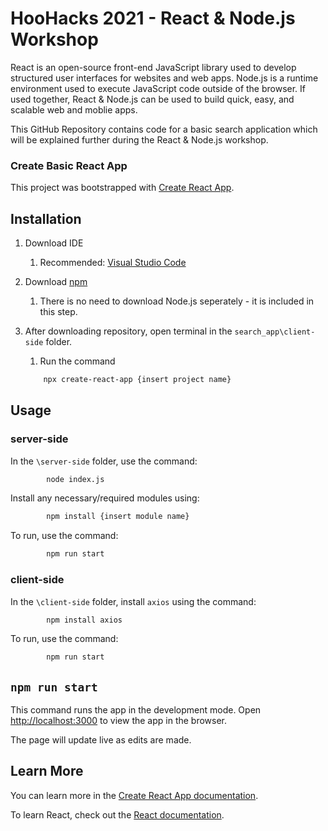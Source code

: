 # HooHacks 2021 - React & Node.js Workshop

React is an open-source front-end JavaScript library used to develop structured user interfaces for websites and web apps.  Node.js is a runtime environment used to execute JavaScript code outside of the browser.  If used together, React & Node.js can be used to build quick, easy, and scalable web and moblie apps.  

This GitHub Repository contains code for a basic search application which will be explained further during the React & Node.js workshop.


### Create Basic React App

This project was bootstrapped with [Create React App](https://github.com/facebook/create-react-app).

## Installation

1. Download IDE 
    1. Recommended: [Visual Studio Code](https://visualstudio.microsoft.com/)

2. Download [npm](https://nodejs.org/en/download/)
    1. There is no need to download Node.js seperately - it is included in this step.

3. After downloading repository, open terminal in the ```search_app\client-side``` folder.
    1. Run the command 
    ```bash
        npx create-react-app {insert project name}
    ```

## Usage

### server-side

In the ```\server-side``` folder, use the command: 
```bash
        node index.js
```

Install any necessary/required modules using: 
```bash
        npm install {insert module name}
```

To run, use the command:
```bash
        npm run start
```

### client-side

In the ```\client-side``` folder, install ```axios``` using the command: 
```bash
        npm install axios
```

To run, use the command:
```bash
        npm run start
```


## `npm run start`

This command runs the app in the development mode. Open [http://localhost:3000](http://localhost:3000) to view the app in the browser.

The page will update live as edits are made.

## Learn More

You can learn more in the [Create React App documentation](https://facebook.github.io/create-react-app/docs/getting-started).

To learn React, check out the [React documentation](https://reactjs.org/).
